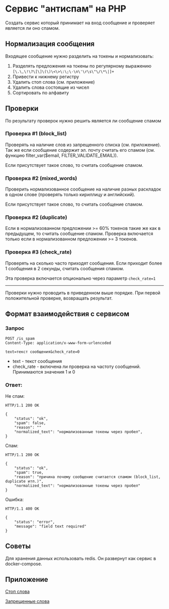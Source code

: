 # Сервис "антиспам" на PHP

Создать сервис который принимает на вход сообщение и проверяет является ли оно спамом.

## Нормализация сообщения

Входящее сообщение нужно разделить на токены и нормализовать:

1. Разделять предложения на токены по регулярному выражению `[\.\,\!\?\[\]\(\)\<\>\:\;\-\n\'\r\s\"\/\*\|]+`
2. Привести к нижнему регистру
3. Удалить стоп слова (см. приложение)
4. Удалить слова состоящие из чисел
5. Сортировать по алфавиту

## Проверки

По результату проверок нужно решить является ли сообщение спамом

### Проверка #1 (block_list)
Проверять на наличие слов из запрещенного списка (см. приложение). Так же если сообщение содержит эл. почту считать его спамом (см. функцию filter_var($email, FILTER_VALIDATE_EMAIL)).

Если присутствует такое слово, то считать сообщение спамом.

### Проверка #2 (mixed_words)
Проверить нормализованное сообщение на наличие разных раскладок в одном слове (проверять только кириллицу и английский).

Если присутствует такое слово, то считать сообщение спамом.

### Проверка #2 (duplicate)
Если в нормализованном предложении >= 60% токенов такие же как в предыдущем, то считать сообщение спамом. Проверка включается только если в нормализованном предложении >= 3 токенов.

### Проверка #3 (check_rate)
Проверять на сколько часто приходят сообщения. Если приходит более 1 сообщения в 2 секунды, считать сообщения спамом.

Эта проверка включается опционально через параметр `check_rate=1`

---

Проверки нужно проводить в приведенном выше порядке. При первой положительной проверке, возвращать результат.

## Формат взаимодействия с сервисом

### Запрос

```
POST /is_spam
Content-Type: application/x-www-form-urlencoded

text=текст сообщения&check_rate=0
```

- text - текст сообщения
- check_rate - включена ли проверка на частоту сообщений. Принимаются значения 1 и 0

### Ответ:

Не спам:

```
HTTP/1.1 200 OK

{
    "status": "ok",
    "spam": false,
    "reason": ""
    "normalized_text": "нормализованные токены через пробел",
}
```

Спам:

```
HTTP/1.1 200 OK

{
    "status": "ok",
    "spam": true,
    "reason": "причина почему сообщение считается спамом (block_list, duplicate итп.)",
    "normalized_text": "нормализованные токены через пробел"
}
```

Ошибка:

```
HTTP/1.1 400 OK

{
    "status": "error",
    "message": "field text required"
}
```

## Советы

Для хранения данных использовать redis. Он развернут как сервис в docker-compose.

## Приложение

[Стоп слова](./docs/stopwords.txt)

[Запрещенные слова](./docs/blocklist.txt)

